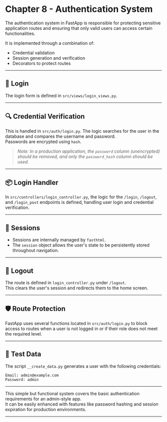 # Chapter 8 - Authentication System

The authentication system in FastApp is responsible for protecting sensitive application routes and ensuring that only valid users can access certain functionalities.

It is implemented through a combination of:

- Credential validation  
- Session generation and verification  
- Decorators to protect routes  

---

## 🔑 Login

The login form is defined in `src/views/login_views.py`.

---

## 🔍 Credential Verification

This is handled in `src/auth/login.py`. The logic searches for the user in the database and compares the username and password.  
Passwords are encrypted using `hash`.

> *Note: In a production application, the `password` column (unencrypted) should be removed, and only the `password_hash` column should be used.*

---

## 📦 Login Handler

In `src/controllers/login_controller.py`, the logic for the `/login`, `/logout`, and `/login_post` endpoints is defined, handling user login and credential verification.

---

## 🔐 Sessions

- Sessions are internally managed by `fasthtml`.  
- The `session` object allows the user's state to be persistently stored throughout navigation.

---

## 🚪 Logout

The route is defined in `login_controller.py` under `/logout`.  
This clears the user's session and redirects them to the home screen.

---

## 🛡️ Route Protection

FastApp uses several functions located in `src/auth/login.py` to block access to routes when a user is not logged in or if their role does not meet the required level.

---

## 🧪 Test Data

The script `__create_data.py` generates a user with the following credentials:
```
Email: admin@example.com
Password: admin
```

---

This simple but functional system covers the basic authentication requirements for an admin-style app.  
It can be easily enhanced with features like password hashing and session expiration for production environments.

---